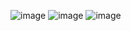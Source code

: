 ![image](https://github.com/user-attachments/assets/1bc0f6f3-1b4a-46ad-9d9a-0cb65bec168d)
![image](https://github.com/user-attachments/assets/96e7af6b-d714-4533-80ff-126475fb9fc6)
![image](https://github.com/user-attachments/assets/f20718d3-6332-41f6-8ae6-b21074a6c053)
